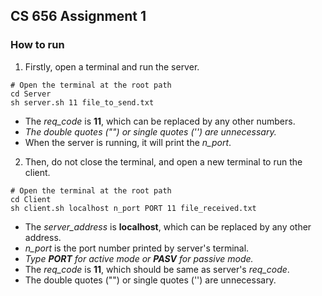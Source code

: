 ## CS 656 Assignment 1

### How to run

1. Firstly, open a terminal and run the server.

```shell
# Open the terminal at the root path
cd Server
sh server.sh 11 file_to_send.txt
```

- The *req_code* is **11**, which can be replaced by any other numbers.
- *The  double quotes ("") or single quotes ('') are unnecessary.*
- When the server is running, it will print the *n_port*.

2. Then, do not close the terminal, and open a new terminal to run the client.

```shell
# Open the terminal at the root path
cd Client
sh client.sh localhost n_port PORT 11 file_received.txt
```

- The *server_address* is **localhost**, which can be replaced by any other address.
- *n_port* is the port number printed by server's terminal.
- *Type **PORT** for active mode or **PASV** for passive mode.*
- The *req_code* is **11**, which should be same as server's *req_code*.
- The  double quotes ("") or single quotes ('') are unnecessary.

